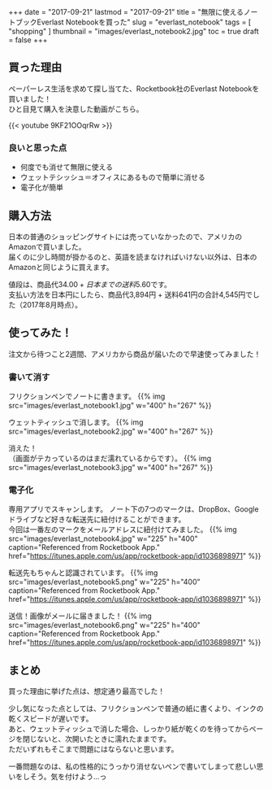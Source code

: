 +++
date = "2017-09-21"
lastmod = "2017-09-21"
title = "無限に使えるノートブックEverlast Notebookを買った"
slug = "everlast_notebook"
tags = [
  "shopping"
]
thumbnail = "images/everlast_notebook2.jpg"
toc = true
draft = false
+++

## 買った理由
ペーパーレス生活を求めて探し当てた、Rocketbook社のEverlast Notebookを買いました！  
ひと目見て購入を決意した動画がこちら。

{{< youtube 9KF21OOqrRw >}}

    
### 良いと思った点

* 何度でも消せて無限に使える
* ウェットテシッシュ＝オフィスにあるもので簡単に消せる
* 電子化が簡単

## 購入方法
日本の普通のショッピングサイトには売っていなかったので、アメリカのAmazonで買いました。  
届くのに少し時間が掛かるのと、英語を読まなければいけない以外は、日本のAmazonと同じように買えます。  

値段は、商品代$34.00 + 日本までの送料$5.60です。  
支払い方法を日本円にしたら、商品代3,894円 + 送料641円の合計4,545円でした（2017年8月時点）。

## 使ってみた！

注文から待つこと2週間、アメリカから商品が届いたので早速使ってみました！

### 書いて消す

フリクションペンでノートに書きます。
{{% img src="images/everlast_notebook1.jpg" w="400" h="267" %}}

ウェットティッシュで消します。
{{% img src="images/everlast_notebook2.jpg" w="400" h="267" %}}

消えた！  
（画面がテカっているのはまだ濡れているからです）。
{{% img src="images/everlast_notebook3.jpg" w="400" h="267" %}}

### 電子化

専用アプリでスキャンします。
ノート下の7つのマークは、DropBox、Googleドライブなど好きな転送先に紐付けることができます。  
今回は一番左のマークをメールアドレスに紐付けてみました。
{{% img src="images/everlast_notebook4.jpg" w="225" h="400" caption="Referenced from Rocketbook App." href="https://itunes.apple.com/us/app/rocketbook-app/id1036898971" %}}

転送先もちゃんと認識されています。
{{% img src="images/everlast_notebook5.png" w="225" h="400" caption="Referenced from Rocketbook App." href="https://itunes.apple.com/us/app/rocketbook-app/id1036898971" %}}

送信！画像がメールに届きました！
{{% img src="images/everlast_notebook6.png" w="225" h="400" caption="Referenced from Rocketbook App." href="https://itunes.apple.com/us/app/rocketbook-app/id1036898971" %}}

## まとめ

買った理由に挙げた点は、想定通り最高でした！

少し気になった点としては、フリクションペンで普通の紙に書くより、インクの乾くスピードが遅いです。  
あと、ウェットティッシュで消した場合、しっかり紙が乾くのを待ってからページを閉じないと、次開いたときに濡れたままです。  
ただいずれもそこまで問題にはならないと思います。  

一番問題なのは、私の性格的にうっかり消せないペンで書いてしまって悲しい思いをしそう。気を付けよう...っ

